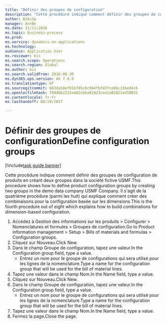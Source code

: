 ```yaml
--- 
title: "Définir des groupes de configuration"
description: "Cette procédure indique comment définir des groupes de configuration de produits en créant deux groupes dans la société fictive USMF."
author: BibiSp
manager: AnnBe
ms.date: 11/11/2016
ms.topic: business-process
ms.prod: 
ms.service: dynamics-ax-applications
ms.technology: 
audience: Application User
ms.reviewer: bis
ms.search.scope: Operations
ms.search.region: Global
ms.author: bis
ms.search.validFrom: 2016-06-30
ms.dyn365.ops.version: AX 7.0.0
ms.translationtype: HT
ms.sourcegitcommit: 663da58ef01b705c0c984fbfd3fce8bc31be04c6
ms.openlocfilehash: f08d6b2221ee82cbba91923cea1a82821ed58831
ms.contentlocale: fr-fr
ms.lasthandoff: 08/29/2017

---
```

# <a name="define-configuration-groups"></a><span data-ttu-id="79e7b-103">Définir des groupes de configuration</span><span class="sxs-lookup"><span data-stu-id="79e7b-103">Define configuration groups</span></span>

[!include[task guide banner](../../includes/task-guide-banner.md)]

<span data-ttu-id="79e7b-104">Cette procédure indique comment définir des groupes de configuration de produits en créant deux groupes dans la société fictive USMF.</span><span class="sxs-lookup"><span data-stu-id="79e7b-104">This procedure shows how to define product configuration groups by creating two groups in the demo data company USMF Company.</span></span> <span data-ttu-id="79e7b-105">Il s'agit de la quatrième procédure (parmi les huit) qui explique comment créer des combinaisons pour la configuration basée sur les dimensions.</span><span class="sxs-lookup"><span data-stu-id="79e7b-105">This is the fourth procedure out of eight which explains how to build combinations for dimension-based configuration.</span></span>

1. <span data-ttu-id="79e7b-106">Accédez à Gestion des informations sur les produits > Configurer > Nomenclatures et formules > Groupes de configuration.</span><span class="sxs-lookup"><span data-stu-id="79e7b-106">Go to Product information management > Setup > Bills of materials and formulas > Configuration groups.</span></span>
2. <span data-ttu-id="79e7b-107">Cliquez sur Nouveau.</span><span class="sxs-lookup"><span data-stu-id="79e7b-107">Click New.</span></span>
3. <span data-ttu-id="79e7b-108">Dans le champ Groupe de configuration, tapez une valeur.</span><span class="sxs-lookup"><span data-stu-id="79e7b-108">In the Configuration group field, type a value.</span></span>
    * <span data-ttu-id="79e7b-109">Entrez un nom pour le groupe de configurations qui sera utilisé pour les lignes de la nomenclature.</span><span class="sxs-lookup"><span data-stu-id="79e7b-109">Type a name for the configuration group that will be used for the bill of material lines.</span></span>  
4. <span data-ttu-id="79e7b-110">Tapez une valeur dans le champ Nom.</span><span class="sxs-lookup"><span data-stu-id="79e7b-110">In the Name field, type a value.</span></span>
5. <span data-ttu-id="79e7b-111">Cliquez sur Nouveau.</span><span class="sxs-lookup"><span data-stu-id="79e7b-111">Click New.</span></span>
6. <span data-ttu-id="79e7b-112">Dans le champ Groupe de configuration, tapez une valeur.</span><span class="sxs-lookup"><span data-stu-id="79e7b-112">In the Configuration group field, type a value.</span></span>
    * <span data-ttu-id="79e7b-113">Entrez un nom pour le groupe de configurations qui sera utilisé pour les lignes de la nomenclature.</span><span class="sxs-lookup"><span data-stu-id="79e7b-113">Type a name for the configuration group that will be used for the bill of material lines.</span></span>  
7. <span data-ttu-id="79e7b-114">Tapez une valeur dans le champ Nom.</span><span class="sxs-lookup"><span data-stu-id="79e7b-114">In the Name field, type a value.</span></span>
8. <span data-ttu-id="79e7b-115">Fermez la page.</span><span class="sxs-lookup"><span data-stu-id="79e7b-115">Close the page.</span></span>


